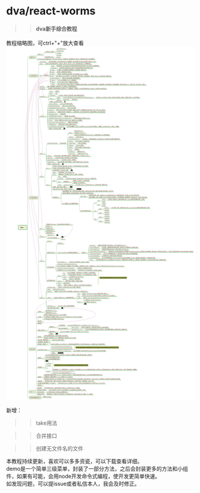 # dva/react-worms
>> #### dva新手综合教程
教程缩略图，可ctrl+"+"放大查看
![](dva.jpg)

新增：
>> take用法

>> 合并接口

>> 创建无文件名的文件

本教程持续更新，喜欢可以多多资瓷，可以下载查看详细。<br/>
demo是一个简单三级菜单，封装了一部分方法，之后会封装更多的方法和小组件，如果有可能，会用node开发命令式编程，使开发更简单快速。<br/>
如发现问题，可以提issue或者私信本人，我会及时修正。
